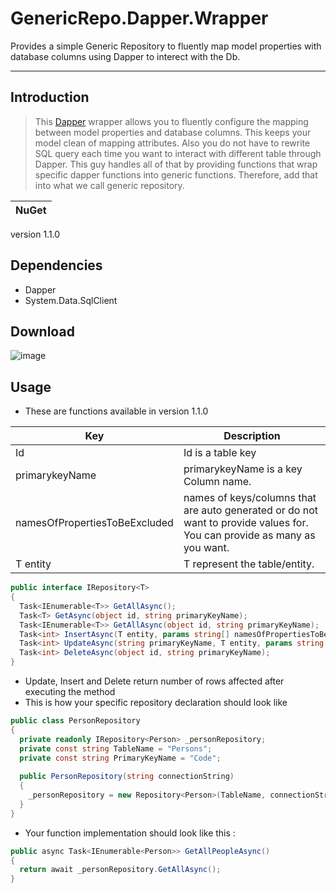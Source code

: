 # GenericRepo.Dapper.Wrapper
Provides a simple Generic Repository to fluently map model properties with database columns using Dapper to interect with the Db.

---
## Introduction
> This [Dapper](https://github.com/StackExchange/Dapper) wrapper allows you to fluently configure the mapping between model properties and database columns. 
> This keeps your model clean of mapping attributes. 
> Also you do not have to rewrite SQL query each time you want to interact with different table through Dapper.
> This guy handles all of that by providing functions that wrap specific dapper functions into generic functions. 
> Therefore, add that into what we call generic repository.

NuGet |
------------ |
version 1.1.0

## Dependencies
- Dapper
- System.Data.SqlClient 

## Download
![image](https://user-images.githubusercontent.com/32597717/114359849-afa0e180-9b74-11eb-99ca-6fa6efc487d9.png)

## Usage
- These are functions available in version 1.1.0

Key | Description
------------ | ------------
Id | Id is a table key
primarykeyName | primarykeyName is a key Column name.
namesOfPropertiesToBeExcluded | names of keys/columns that are auto generated or do not want to provide values for. You can provide as many as you want.
T entity | T represent the table/entity.

```C#
public interface IRepository<T>
{
  Task<IEnumerable<T>> GetAllAsync();
  Task<T> GetAsync(object id, string primaryKeyName);
  Task<IEnumerable<T>> GetAllAsync(object id, string primaryKeyName);
  Task<int> InsertAsync(T entity, params string[] namesOfPropertiesToBeExcluded);
  Task<int> UpdateAsync(string primaryKeyName, T entity, params string[] namesOfPropertiesToBeExcluded);
  Task<int> DeleteAsync(object id, string primaryKeyName);
}
```
- Update, Insert and Delete return number of rows affected after executing the method
- This is how your specific repository declaration should look like

```C#
public class PersonRepository
{
  private readonly IRepository<Person> _personRepository;
  private const string TableName = "Persons";
  private const string PrimaryKeyName = "Code";
  
  public PersonRepository(string connectionString)
  {
    _personRepository = new Repository<Person>(TableName, connectionString);
  }
}
```
- Your function implementation should look like this :
```C#
public async Task<IEnumerable<Person>> GetAllPeopleAsync()
{
  return await _personRepository.GetAllAsync();
}
```



